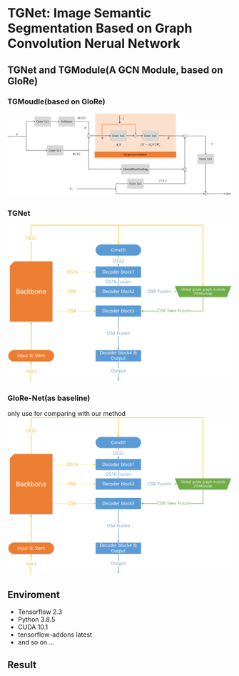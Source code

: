 # TGNet: Image Semantic Segmentation Based on Graph Convolution Nerual Network

## TGNet and TGModule(A GCN Module, based on GloRe)

### TGMoudle(based on GloRe)
![Figure 1: TGModule](https://github.com/Junelin2333/TGNet/blob/main/misc/TGModule.png)
### TGNet
![Figure 2: TGNet](https://github.com/Junelin2333/TGNet/blob/main/misc/TGN.png)
### GloRe-Net(as baseline)
only use for comparing with our method
![Figure 3: GloRe-Net](https://github.com/Junelin2333/TGNet/blob/main/misc/TGN.png)

## Enviroment

- Tensorflow 2.3
- Python 3.8.5
- CUDA 10.1
- tensorflow-addons latest
- and so on ...

## Result

